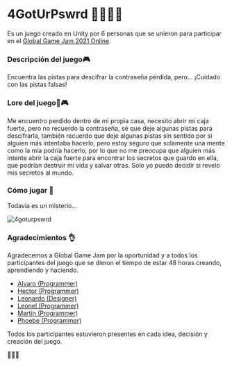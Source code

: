# 4GotUrPswrd 👨‍💻👩‍💻

Es un juego creado en Unity por 6 personas que se unieron para participar en el [Global Game Jam 2021 Online](https://globalgamejam.org/2021/jam-sites/pontificia-universidad-cat%C3%B3lica-de-chile).

### Descripción del juego🎮

Encuentra las pistas para descifrar la contraseña pérdida, pero... ¡Cuidado con las pistas falsas!

### Lore del juego📙🎮

Me encuentro perdido dentro de mi propia casa, necesito abrir mi caja fuerte, pero no recuerdo la contraseña, sé que deje algunas pistas para descifrarla, también recuerdo que deje algunas pistas sin sentido por si alguien más intentaba hacerlo, pero estoy seguro que solamente una mente como la mía podría hacerlo, por lo que no me preocupa que alguien más intente abrir la caja fuerte para encontrar los secretos que guardo en ella, que podrían destruir mi vida y salvar otras. Solo yo puedo decidir si revelo mis secretos al mundo.

### Cómo jugar 🔧

Todavía es un misterio...

![4goturpswrd](https://i.imgur.com/cmFcnLp.jpg)

### Agradecimientos 👌

Agradecemos a Global Game Jam por la oportunidad y a todos los participantes del juego que se dieron el tiempo de estar 48 horas creando, aprendiendo y haciendo.

- [Alvaro (Programmer)](https://github.com/alv-alvarez)
- [Hector (Programmer)](https://github.com/baha-z/)
- [Leonardo (Designer)](https://www.behance.net/leonardoastete)
- [Leonel (Programmer)](https://github.com/Loneck)
- [Martin (Programmer)](https://github.com/Marth30)
- [Phoebe (Programmer)](https://github.com/Phoebe-WD)

Todos los participantes estuvieron presentes en cada idea, decisión y creación del juego.

👏👏👏
